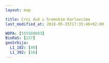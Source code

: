 ```yaml
---
layout: map

title: Crni dud u Sremskim Karlovcima
last_modified_at: 2018-05-25T17:35:46+02:00

WDPA: [555589003]
BioRaS: [237]
geoSrbija:
  L1_182: [40]
  L1_302: [16]
---
```

